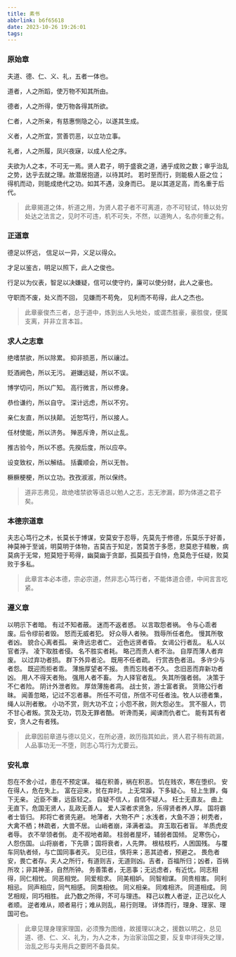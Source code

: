 ```yaml
---
title: 素书
abbrlink: b6f65618
date: 2023-10-26 19:26:01
tags:
---
```


### 原始章

夫道、德、仁、义、礼，五者一体也。 

道者，人之所蹈，使万物不知其所由。 

德者，人之所得，使万物各得其所欲。 

仁者，人之所亲，有慈惠恻隐之心，以遂其生成。

义者，人之所宜，赏善罚恶，以立功立事。

 礼者，人之所履，凤兴夜寐，以成人伦之序。 

夫欲为人之本，不可无一焉。贤人君子，明于盛衰之道，通乎成败之数；审乎治乱之势，达乎去就之理。故潜居抱道，以待其时。 若时至而行，则能极人臣之位；得机而动，则能成绝代之功。如其不遇，没身而已。 是以其道足高，而名重于后代。

> 此章揭道之体，析道之用，为贤人君子者不可离道，亦不可轻试，特以处穷处达之法言之，见时不可违，机不可失，不然，以道殉人，名亦何重之有。

### 正道章

德足以怀远， 信足以一异，义足以得众。 

才足以鉴古，明足以照下，此人之俊也。 

行足以为仪表，智足以决嫌疑，信可以使守约，廉可以使分财，此人之豪也。 

守职而不废，处义而不回， 见嫌而不苟免， 见利而不苟得，此人之杰也。

> 此章豪俊杰三者，总于道中，炼到出人头地处，或谓杰胜豪，豪胜俊，便属支离，并非立言本旨。

### 求人之志章

绝嗜禁欲，所以除累。 抑非损恶，所以禳过。 

贬酒阙色，所以无污。 避嫌远疑，所以不误。 

博学切问，所以广知。 高行微言，所以修身。 

恭俭谦约，所以自守。 深计远虑，所以不穷。 

亲仁友直，所以扶颠。 近恕笃行，所以接人。 

任材使能，所以济务。 殚恶斥谗，所以止乱。 

推古验今，所以不惑。先揆后度，所以应卒。 

设变致权，所以解结。 括囊顺会，所以无咎。 

橛橛梗梗，所以立功。孜孜淑淑，所以保终。

> 道非志弗见，故绝嗜禁欲等语总以勉人之志，志无渗漏，即为体道之君子矣。

### 本德宗道章

夫志心笃行之术，长莫长于博谋，安莫安于忍辱，先莫先于修德，乐莫乐于好善，神莫神于至诚，明莫明于体物，吉莫吉于知足，苦莫苦于多愿，悲莫悲于精散，病莫病于无常，短莫短于苟得，幽莫幽于贪鄙，孤莫孤于自恃，危莫危于任疑，败莫败于多私。

> 此章言本必本德，宗必宗道，然非志心笃行者，不能体道合德，中间言言吃紧。

### 遵义章

以明示下者暗。 有过不知者蔽。 迷而不返者惑。 以言取怨者祸。 令与心乖者废。后令缪前者毁。 怒而无威者犯。 好众辱人者殃。 戮辱所任者危。 慢其所敬者凶。 貌合心离者孤。 亲谗远忠者亡。 近色远贤者昏。 女谒公行者乱。 私人以官者浮。 凌下取胜者侵。 名不胜实者耗。 略己而责人者不治。 自厚而薄人者弃废。 以过弃功者损。 群下外异者沦。 既用不任者疏。 行赏吝色者沮。 多许少与者怨。 既迎而拒者乖。 薄施厚望者不报。 贵而忘贱者不久。 念旧恶而弃新功者凶。 用人不得天者殆。 强用人者不畜。 为人择官者乱。 失其所强者弱。 决策于不仁者险。 阴计外泄者败。 厚敛薄施者凋。 战士贫，游士富者衰。 货赂公行者昧。 闻善忽略，记过不忘者暴。 所任不可信，所信不可任者浊。牧人以德者集，绳人以刑者散。 小功不赏，则大功不立；小怨不赦，则大怨必生。 赏不服人，罚不甘心者叛。赏及无功，罚及无罪者酷。 听谗而美，闻谏而仇者亡。 能有其有者安，贪人之有者残。

> 此章因前章道与德以见义，在所必遵，故历指其如此，贤人君子稍有疏漏，人品事功无一不堕，则志心笃行为尤要云。

### 安礼章

怨在不舍小过，患在不预定谋。 福在积善，祸在积恶。 饥在贱农，寒在堕织。 安在得人，危在失上。 富在迎来，贫在弃时。 上无常躁，下多疑心。 轻上生罪，侮下无亲。 近臣不重，远臣轻之。 自疑不信人，自信不疑人。 枉士无直友。 曲上无直下。危国无贤人，乱政无善人。 爱人深者求贤急，乐得贤者养人厚。 国将霸者士皆归。 邦将亡者贤先避。 地薄者，大物不产；水浅者，大鱼不游；树秃者，大禽不栖；林疏者，大兽不居。 山峭者崩，泽满者溢。 弃玉取石者盲。 羊质虎皮者辱。 衣不举领者倒。 走不视地者颠。 柱弱者屋坏，辅弱者国倾。 足寒伤心，人怨伤国。 山将崩者，下先隳；国将衰者，人先弊。 根枯枝朽，人困国残。 与覆车同轨者倾，与亡国同事者灭。 见已往，慎将来；恶其迹者，预避之。 畏危者安，畏亡者存。夫人之所行，有道则吉，无道则凶。吉者，百福所归；凶者，百祸所攻；非其神圣，自然所钟。 务善策者，无恶事；无远虑者，有近忧。同志相得，同仁相忧。 同恶相党。 同爱相求。 同美相妒。 同智相谋。 同贵相害。 同利相忌。 同声相应，同气相感。 同类相依。 同义相亲。 同难相济。 同道相成。 同艺相规，同巧相胜。 此乃数之所得，不可与理违。 释己以教人者逆，正己以化人者顺。 逆者难从，顺者易行；难从则乱，易行则理。 详体而行，理身、理家、理国可也。

> 此章见理身理家理国，必须豫为图维，故援理以决之，援数以明之，总见道、德、仁、义、礼为，为人之本，为治家治国之要，反复申详得失之理，治乱之形与夫用兵之要罔不备具矣。
